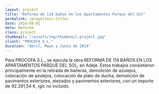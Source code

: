 ```yaml
---
layout: project
title: "Reforma de 114 baños en los Apartamentos Parque del Sol"
permalink: /proyectos/:title/
date: 2014-04-01
meta: Reforma
class: project
thumbnail: "/assets/img/thumbnail.project.jpg"
client: "PROCOFA S.L."
duration: "Abril, Mayo y Junio de 2014"
---
```


Para PROCOFA S.L., se ejecuta la obra REFORMA DE 114 BAÑOS EN LOS APARTAMENTOS PARQUE DEL SOL, en Adeje. Estos trabajos consistieron principalmente en la retirada de bañeras, demolición de azulejos, colocación de azulejos, colocación de plato de ducha, demolición de pavimentos exteriores, atezados y pavimentos exteriores, con un importe de 92.291,54 €, igic no incluido.

